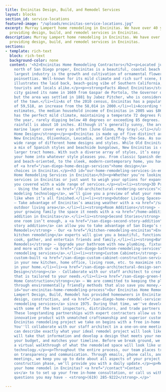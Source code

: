 ```yaml
---
title: Encinitas Design, Build, and Remodel Services
layout: blocks
section_id: service-locations
featured-image: "/uploads/encinitas-service-locations.jpg"
excerpt: Murray Lampert home remodeling in Encinitas. We have over 40 years experience
  providing design, build, and remodel services in Encinitas.
description: Murray Lampert home remodeling in Encinitas. We have over 40 years experience
  providing design, build, and remodel services in Encinitas.
sections:
- template: rich-text
  block: rich-text
  background-color: none
  content: '<h2>Encinitas Home Remodeling Contractors</h2><p>Located just 25 miles
    north of San Diego proper, Encinitas is a beautiful, coastal beach city. The city’s
    largest industry is the growth and cultivation of ornamental flowers, particularly
    poinsettias. Well-known for its mild climate and rich surf scene, Encinitas perfectly
    illustrates the laid back, beach-going vibe of Southern California, great for
    tourists and locals alike.</p><p><strong>Facts About Encinitas</strong></p><ul><li>The
    city gained its name in 1669 from Gaspar de Portola, the Governor of Baja California,
    but the area was settled in 1881 by Jabez Pitcher, who is considered the father
    of the town.</li><li>As of the 2010 census, Encinitas has a population
    of 59,518, an increase from the 58,014 in 2000.</li><li>According to government
    estimates, the median household income of Encinitas in 2005 was $86,520.</li><li>Encinitas
    has the perfect mild climate, maintaining a temperate 72 degrees Fahrenheit throughout
    the year, rarely dipping below 40 degrees or exceeding 85 degrees. Average annual
    rainfall is about 10 inches. Although it’s generally sunny, the area experiences
    marine layer cover every so often (June Gloom, May Gray).</li></ul><p><strong>Encinitas
    Home Design</strong></p><p>Encinitas is made up of five distinct areas: Old Encinitas,
    New Encinitas, Olivenhain, Leucadia, and Cardiff-by-the-Sea. As such, it has a
    wide range of different home designs and styles. While Old Encinitas presents
    a mix of Spanish styles and beachside bungalows, New Encinitas is composed of
    larger tract homes. With such a diverse array of styles, it’s easy to remodel
    your home into whatever style pleases you. From classic Spanish design, to breezy
    and beach-oriented, to the sleek, modern-contemporary home, you have a plethora
    of <a href="/san-diego-home-design-services">home design</a>
    choices in Encinitas.</p><h3 id="our-home-remodeling-services-in-encinitas">Our
    Home Remodeling Services in Encinitas</h3><p>Whether you’re looking for home remodeling
    services in Encinitas or just want to weigh your options for expansion, we have
    you covered with a wide range of services.</p><ul><li><strong>3D Project Modeling</strong>
    - Using the latest <a href="/3d-architectural-rendering-services">3D
    modeling technology</a>, we’ll give you a preview of what your remodel will look
    like when it’s all finished.</li><li><strong>Outdoor Living Spaces</strong>
    – Take advantage of Encinitas’s amazing weather with a <a href="/san-diego-outdoor-living-space-design/">custom
    outdoor living area</a>.</li><li><strong>Room Additions</strong> - Give
    your growing family the space it needs with a <a href="/home-additions-encinitas">home
    addition in Encinitas</a>.</li><li><strong>Second Stories</strong> - If
    one room isn’t enough, a <a href="/san-diego-second-story-addition">second
    story addition</a> can allow you to take advantage of San Diego’s scenic views.</li><li><strong>Kitchen
    Remodels</strong> - Our <a href="/kitchen-remodeling-encinitas">Encinitas
    kitchen remodeling</a> experts will give you a beautiful, functional space to
    cook, gather, and entertain friends and family.</li><li><strong>Bathroom
    Remodels</strong> – Upgrade your bathroom with new plumbing, fixtures, tiles,
    and more with our <a href="/san-diego-bathroom-remodeling-services">bathroom
    remodeling services</a>.</li><li><strong>Custom Cabinets</strong> – Get
    custom-built <a href="/san-diego-custom-cabinet-construction-services">cabinets</a>
    in your new kitchen, home office, living room, etc. to maximize storage and aesthetics
    in your home.</li><li><a href="/san-diego-architectural-design-services"><strong>Architectural
    Design</strong></a> - Collaborate with our staff architect to create a design
    that is tailored to your needs.</li><li><a href="/san-diego-green-home-construction"><strong>Green
    Home Construction</strong></a> – We are committed to keeping the planet healthy
    through environmentally friendly methods that also save you money.</li></ul><h3
    id="our-encinitas-home-remodeling-process">Our Encinitas Home Remodeling Process</h3><p>Murray
    Lampert Design, Build, Remodel has provided homeowners in Encinitas with professional
    design, construction, and <a href="/san-diego-home-remodel-services">home
    remodeling services</a> since 1975. During that time, we''ve developed close relationships
    with some of the best inspectors, distributors, and trade partners in San Diego.
    These longstanding partnerships with expert contractors allow us to deliver an
    innovative product with unmatched craftsmanship and superior customer satisfaction.</p><p>Each
    Encinitas remodeling project we take on begins with a free in-home design consultation.
    You''ll collaborate with our staff architect in a one-on-one meeting where you
    can describe exactly what your ideal remodel project will look like. Our team
    will take that information and develop a design that meets your needs, stays within
    your budget, and matches your timeline. Before we break ground, we can also provide
    a virtual walkthrough of what the remodeled space will look like using 3D rendering
    technology.</p><p>Throughout the entire process, our team places tremendous importance
    on transparency and communication. Through emails, phone calls, and in-person
    meetings, we keep you up to date about all aspects of your project. During the
    construction phase, we’ll provide you with a daily update.</p><p>Ready to start
    your home remodel in Encinitas? <a href="/contact">Contact
    us</a> to to set up your free in-home consultation, or call us with any home renovation
    questions you may have - <strong>(619) 285-9222</strong>.</p>'

---
```

